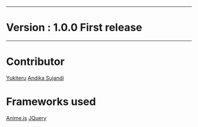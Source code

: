 _____________________________
# Version : 1.0.0 First release
_____________________________

# Contributor
<a href="https://www.facebook.com/profile.php?id=100004542735583">Yukiteru</a>
<a href="https://github.com/andikasujanadi">Andika Sujandi</a>

# Frameworks used
<a href="https://animejs.com/">Anime.js</a>
<a href="https://jquery.com/">JQuery</a>